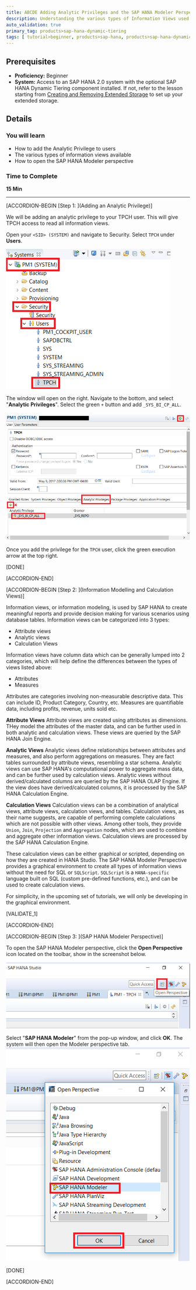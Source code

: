 ```yaml
---
title: ABCDE Adding Analytic Privileges and the SAP HANA Modeler Perspective testgreen7
description: Understanding the various types of Information Views used in SAP HANA to create analytical reports.
auto_validation: true
primary_tag: products>sap-hana-dynamic-tiering
tags: [ tutorial>beginner, products>sap-hana, products>sap-hana-dynamic-tiering, products>sap-hana-studio, topic>big-data, topic>sql ]
---
```


## Prerequisites
 - **Proficiency:** Beginner
 - **System:** Access to an SAP HANA 2.0 system with the optional SAP HANA Dynamic Tiering component installed. If not, refer to the lesson starting from [Creating and Removing Extended Storage](https://developers.sap.com/group.dt-get-started.html) to set up your extended storage.

## Details
### You will learn
  - How to add the Analytic Privilege to users
  - The various types of information views available
  - How to open the SAP HANA Modeler perspective

### Time to Complete
 **15 Min**

 ---
[ACCORDION-BEGIN [Step 1: ](Adding an Analytic Privilege)]

We will be adding an analytic privilege to your TPCH user. This will give TPCH access to read all information views.

Open your `<SID> (SYSTEM)` and navigate to Security. Select `TPCH` under **Users**.

![TPCH User](tpch-user.png)

The window will open on the right. Navigate to the bottom, and select "**Analytic Privileges**". Select the green `+` button and add `_SYS_BI_CP_ALL`.

![Add Privileges to TPCH users](add-priv.png)

Once you add the privilege for the `TPCH` user, click the green execution arrow at the top right.

[DONE]

[ACCORDION-END]

[ACCORDION-BEGIN [Step 2: ](Information Modelling and Calculation Views)]

Information views, or information modeling, is used by SAP HANA to create meaningful reports and provide decision making for various scenarios using database tables. Information views can be categorized into 3 types:

- Attribute views
- Analytic views
- Calculation Views

Information views have column data which can be generally lumped into 2 categories, which will help define the differences between the types of views listed above:

- Attributes
- Measures

Attributes are categories involving non-measurable descriptive data. This can include ID, Product Category, Country, etc. Measures are quantifiable data, including profits, revenue, units sold etc.

**Attribute Views**
Attribute views are created using attributes as dimensions. THey model the attributes of the master data, and can be further used in both analytic and calculation views. These views are queried by the SAP HANA Join Engine.

**Analytic Views**
Analytic views define relationships between attributes and measures, and also perform aggregations on measures. They are fact tables surrounded by attribute views, resembling a star schema. Analytic views can use SAP HANA's computational power to aggregate mass data, and can be further used by calculation views. Analytic views without derived/calculated columns are queried by the SAP HANA OLAP Engine. If the view does have derived/calculated columns, it is processed by the SAP HANA Calculation Engine.

**Calculation Views**
Calculation views can be a combination of analytical views, attribute views, calculation views, and tables. Calculation views, as their name suggests, are capable of performing complete calculations which are not possible with other views. Among other tools, they provide `Union`, `Join`, `Projection` and `Aggregation` nodes, which are used to combine and aggregate other information views. Calculation views are processed by the SAP HANA Calculation Engine.


These calculation views can be either graphical or scripted, depending on how they are created in HANA Studio. The SAP HANA Modeler Perspective provides a graphical environment to create all types of information views without the need for SQL or `SQLScript`. `SQLScript` is a `HANA-specific` language built on SQL (custom pre-defined functions, etc.), and can be used to create calculation views.

For simplicity, in the upcoming set of tutorials, we will only be developing in the graphical environment.

[VALIDATE_1]

[ACCORDION-END]

[ACCORDION-BEGIN [Step 3: ](SAP HANA Modeler Perspective)]

To open the SAP HANA Modeler perspective, click the **Open Perspective** icon located on the toolbar, show in the screenshot below.

![Open Perspective](open-perspective.png)

Select "**SAP HANA Modeler**" from the pop-up window, and click **OK**. The system will then open the Modeler perspective tab.
![Select SAP HANA Modeler Perspective](sap-hana-modeler.png)

[DONE]

[ACCORDION-END]
